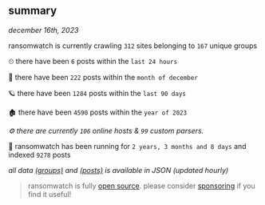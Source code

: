 
## summary
_december 16th, 2023_

ransomwatch is currently crawling `312` sites belonging to `167` unique groups

⏲ there have been `6` posts within the `last 24 hours`

🦈 there have been `222` posts within the `month of december`

🪐 there have been `1284` posts within the `last 90 days`

🏚 there have been `4590` posts within the `year of 2023`

_⚙️ there are currently `106` online hosts & `99` custom parsers._

🦕 ransomwatch has been running for `2 years, 3 months and 8 days` and indexed `9278` posts

_all data  [(groups)](http://ransomwhat.telemetry.ltd/groups) and [(posts)](http://ransomwhat.telemetry.ltd/posts) is available in JSON (updated hourly)_

> ransomwatch is fully [open source](https://github.com/joshhighet/ransomwatch#ransomwatch--). please consider [sponsoring](https://github.com/sponsors/joshhighet) if you find it useful!
